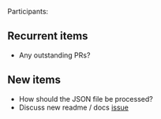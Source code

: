 Participants: 

Recurrent items
----------------
* Any outstanding PRs?

New items
---------
* How should the JSON file be processed? 
* Discuss new readme / docs [issue](https://github.com/fitbenchmarking/fitbenchmarking/issues/256#issue-498727333)

